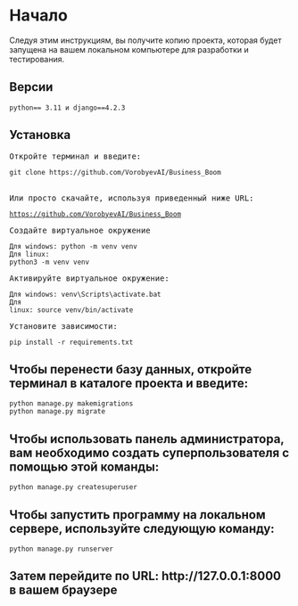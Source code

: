 
<h1>Начало</h1>
<p>Следуя этим инструкциям, вы получите копию проекта, которая будет запущена на вашем локальном компьютере для разработки и тестирования.</p>

<h2>Версии</h2>
<code>python== 3.11 и django==4.2.3</code>

<h2>Установка</h2>
<pre>Откройте терминал и введите:</pre>
<code>git clone https://github.com/VorobyevAI/Business_Boom</code><br><br>

<pre>Или просто скачайте, используя приведенный ниже URL:</pre>
<code>https://github.com/VorobyevAI/Business_Boom</code><br>
<pre>Создайте виртуальное окружение</pre>
<code>Для windows: python -m venv venv</code><br>
<code>Для linux: python3 -m venv venv</code><br>

<pre>Активируйте виртуальное окружение:</pre>
<code>Для windows: venv\Scripts\activate.bat</code><br>
<code>Для linux: source venv/bin/activate</code><br>

<pre>Установите зависимости:</pre>
<code>pip install -r requirements.txt</code><br>

<h2>Чтобы перенести базу данных, откройте терминал в каталоге проекта и введите:</h2>
<code>python manage.py makemigrations</code><br>
<code>python manage.py migrate</code>

<h2>Чтобы использовать панель администратора, вам необходимо создать суперпользователя с помощью этой команды: </h2>
<code>python manage.py createsuperuser</code>


<h2> Чтобы запустить программу на локальном сервере, используйте следующую команду: </h2>
<code>python manage.py runserver</code>

<h2>Затем перейдите по URL: http://127.0.0.1:8000 в вашем браузере<h2>
